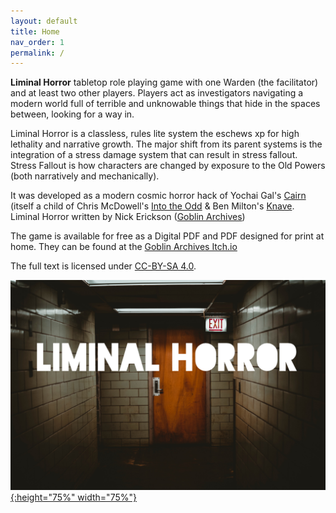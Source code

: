 ```yaml
---
layout: default
title: Home
nav_order: 1
permalink: /
---
```


**Liminal Horror** tabletop role playing game with one Warden (the facilitator)  and at least two other players. Players act as investigators navigating a modern world full of terrible and unknowable things that hide in the spaces between, looking for a way in.

Liminal Horror is a classless, rules lite system the eschews xp for high lethality and narrative growth.  The major shift from its parent systems is the integration of a stress damage system that can result in stress fallout. Stress Fallout is how characters are changed by exposure to the Old Powers (both narratively and mechanically).

It was developed as a modern cosmic horror hack of Yochai Gal's [Cairn](https://yochaigal.itch.io/cairn) (itself a child of Chris McDowell's [Into the Odd](https://chrismcdee.itch.io/) & Ben Milton's [Knave](https://questingbeast.itch.io/knave). Liminal Horror written by Nick Erickson ([Goblin Archives](https://twitter.com/goblin_archives))

The game is available for free as a Digital PDF and PDF designed for print at home. They can be found at the [ Goblin Archives Itch.io](https://goblinarchives.itch.io/liminal-horror)

The full text is licensed under [CC-BY-SA 4.0](https://creativecommons.org/licenses/by-sa/4.0/).


<p></p>

[![Alt text](/img/LiminalHorror.png "Click to embiggen"){:height="75%" width="75%"}](/img/LiminalHorror.png)
